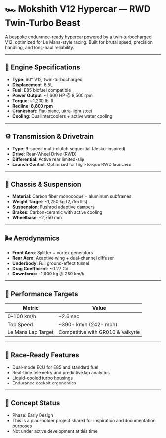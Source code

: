 # 🏎️ Mokshith V12 Hypercar — RWD Twin-Turbo Beast

A bespoke endurance-ready hypercar powered by a twin-turbocharged V12, optimized for Le Mans-style racing. Built for brutal speed, precision handling, and long-haul reliability.

---

## 🔧 Engine Specifications

- **Type**: 60° V12, twin-turbocharged
- **Displacement**: 6.5L
- **Fuel**: E85 biofuel compatible
- **Power Output**: ~1,600 HP @ 8,500 rpm
- **Torque**: ~1,200 lb-ft
- **Redline**: **8,800 rpm**
- **Crankshaft**: Flat-plane, ultra-light steel
- **Cooling**: Dual intercoolers + active water cooling

---

## ⚙️ Transmission & Drivetrain

- **Type**: 9-speed multi-clutch sequential (Jesko-inspired)
- **Drive**: Rear-Wheel Drive (RWD)
- **Differential**: Active rear limited-slip
- **Launch Control**: Optimized for high-torque RWD launches

---

## 🧱 Chassis & Suspension

- **Material**: Carbon fiber monocoque + aluminum subframes
- **Weight Target**: ~1,250 kg (2,755 lbs)
- **Suspension**: Pushrod adaptive dampers
- **Brakes**: Carbon-ceramic with active cooling
- **Wheelbase**: ~2,750 mm

---

## 🌬️ Aerodynamics

- **Front Aero**: Splitter + vortex generators
- **Rear Aero**: Adaptive wing + dual-channel diffuser
- **Underbody**: Full ground-effect tunnel
- **Drag Coefficient**: ~0.27 Cd
- **Downforce**: ~1,600 kg @ 250 km/h

---

## 🧪 Performance Targets

| Metric             | Value               |
|--------------------|---------------------|
| 0–100 km/h         | ~2.6 sec            |
| Top Speed          | ~390+ km/h (242+ mph) |
| Le Mans Lap Target | Competitive with GR010 & Valkyrie |

---

## 🎯 Race-Ready Features

- Dual-mode ECU for E85 and standard fuel
- Real-time telemetry and predictive lap analytics
- Liquid-cooled turbo housings
- Endurance cockpit ergonomics

---



## 📌 Concept Status

- Phase: Early Design  
- This is a placeholder project shared for inspiration and documentation purposes  
- Not under active development at this time

